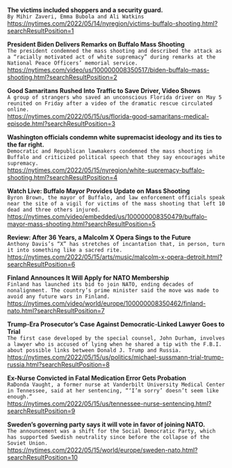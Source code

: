 **The victims included shoppers and a security guard.**\
`By Mihir Zaveri, Emma Bubola and Ali Watkins`\
https://nytimes.com/2022/05/14/nyregion/victims-buffalo-shooting.html?searchResultPosition=1

**President Biden Delivers Remarks on Buffalo Mass Shooting**\
`The president condemned the mass shooting and described the attack as a “racially motivated act of white supremacy” during remarks at the National Peace Officers’ memorial service.`\
https://nytimes.com/video/us/100000008350517/biden-buffalo-mass-shooting.html?searchResultPosition=2

**Good Samaritans Rushed Into Traffic to Save Driver, Video Shows**\
`A group of strangers who saved an unconscious Florida driver on May 5 reunited on Friday after a video of the dramatic rescue circulated online.`\
https://nytimes.com/2022/05/15/us/florida-good-samaritans-medical-episode.html?searchResultPosition=3

**Washington officials condemn white supremacist ideology and its ties to the far right.**\
`Democratic and Republican lawmakers condemned the mass shooting in Buffalo and criticized political speech that they say encourages white supremacy.`\
https://nytimes.com/2022/05/15/nyregion/white-supremacy-buffalo-shooting.html?searchResultPosition=4

**Watch Live: Buffalo Mayor Provides Update on Mass Shooting**\
`Byron Brown, the mayor of Buffalo, and law enforcement officials speak near the site of a vigil for victims of the mass shooting that left 10 dead and three others injured.`\
https://nytimes.com/video/embedded/us/100000008350479/buffalo-mayor-mass-shooting.html?searchResultPosition=5

**Review: After 36 Years, a Malcolm X Opera Sings to the Future**\
`Anthony Davis’s “X” has stretches of incantation that, in person, turn it into something like a sacred rite.`\
https://nytimes.com/2022/05/15/arts/music/malcolm-x-opera-detroit.html?searchResultPosition=6

**Finland Announces It Will Apply for NATO Membership**\
`Finland has launched its bid to join NATO, ending decades of nonalignment. The country’s prime minister said the move was made to avoid any future wars in Finland.`\
https://nytimes.com/video/world/europe/100000008350462/finland-nato.html?searchResultPosition=7

**Trump-Era Prosecutor’s Case Against Democratic-Linked Lawyer Goes to Trial**\
`The first case developed by the special counsel, John Durham, involves a lawyer who is accused of lying when he shared a tip with the F.B.I. about possible links between Donald J. Trump and Russia.`\
https://nytimes.com/2022/05/15/us/politics/michael-sussmann-trial-trump-russia.html?searchResultPosition=8

**Ex-Nurse Convicted in Fatal Medication Error Gets Probation**\
`RaDonda Vaught, a former nurse at Vanderbilt University Medical Center in Tennessee, said at her sentencing, “‘I’m sorry’ doesn’t seem like enough.”`\
https://nytimes.com/2022/05/15/us/tennessee-nurse-sentencing.html?searchResultPosition=9

**Sweden’s governing party says it will vote in favor of joining NATO.**\
`The announcement was a shift for the Social Democratic Party, which has supported Swedish neutrality since before the collapse of the Soviet Union.`\
https://nytimes.com/2022/05/15/world/europe/sweden-nato.html?searchResultPosition=10

